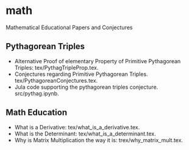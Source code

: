 # math
Mathematical Educational Papers and Conjectures

## Pythagorean Triples
- Alternative Proof of elementary Property of Primitive Pythagorean Triples: tex/PythagTripleProp.tex.
- Conjectures regarding Primitive Pythagorean Triples. tex/PythagoreanConjectures.tex.
- Jula code supporting the pythagorean triples conjecture. src/pythag.ipynb.
## Math Education
- What is a Derivative: tex/what_is_a_derivative.tex.
- What is the Determinant: tex/what_is_a_determinant.tex.
- Why is Matrix Multiplication the way it is: trex/why_matrix_mult.tex.


